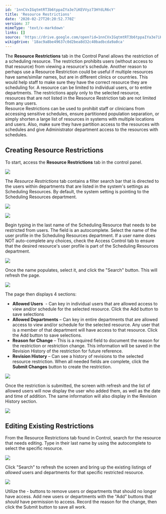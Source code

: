 ```yaml
---
id: '1nnCVxIGqtmtRT3b6tppaIYa3e7iKEVVyz73HYdLR6cY'
title: 'Resource Restrictions'
date: '2020-02-27T20:20:52.770Z'
version: 37
mimeType: 'text/x-markdown'
links: []
source: 'https://drive.google.com/open?id=1nnCVxIGqtmtRT3b6tppaIYa3e7iKEVVyz73HYdLR6cY'
wikigdrive: '18ac9a8be49637c0d2bea8d32c40badbcda9a0ca'
---
```

The **Resource Restrictions** tab in the Control Panel allows the restriction of a scheduling resource. The restriction prohibits users (without access to that resource) from viewing a resource's schedule. Another reason to perhaps use a Resource Restriction could be useful if multiple resources have same/similar names, but are in different clinics or countries. This would help staff to make sure they have the correct resource they are scheduling for. A resource can be limited to individual users, or to entire departments. The restrictions apply only to the selected resource, resources that are not listed in the Resource Restriction tab are not limited from any users.  
Resource Restrictions can be used to prohibit staff or clinicians from accessing sensitive schedules, ensure partitioned population separation, or simply shorten a large list of resources in systems with multiple locations and users. Also, make sure they have partition access to the resources with schedules and give Administrator department access to the resources with schedules.

## Creating Resource Restrictions

To start, access the **Resource Restrictions** tab in the control panel.

![](../resource-restrictions.assets/1d2df8806ced0b89d1a687c14aec943d.png)

The *Resource Restrictions* tab contains a filter search bar that is directed to the users within departments that are listed in the system's settings as Scheduling Resources. By default, the system setting is pointing to the Scheduling Resources department.

![](../resource-restrictions.assets/9551ce73676a72ff3296925abf087fcf.png)


![](../resource-restrictions.assets/a0e13cdd04759421c48ad1fb90f45b00.png)

Begin typing in the last name of the Scheduling Resource that needs to be restricted from users. The field is an autocomplete. Select the name of the user profile in the Scheduling Resources department. If a user name does NOT auto-complete any choices, check the Access Control tab to ensure that the desired resource's user profile is part of the Scheduling Resources department.

![](../resource-restrictions.assets/8944259a9e6e2b3bbc2727928a934a46.png)

Once the name populates, select it, and click the "Search" button. This will refresh the page.

![](../resource-restrictions.assets/fd1191d5916c2a4d87ff93d6487abe1a.png)

The page then displays 4 sections:
* <strong>Allowed Users</strong>  - Can key in individual users that are allowed access to view and/or schedule for the selected resource. Click the Add button to save selections
* <strong>Allowed Departments</strong> – Can key in entire departments that are allowed access to view and/or schedule for the selected resource. Any user that is a member of that department will have access to that resource. Click the Add button to save selections.
* <strong>Reason for Change</strong> – This is a required field to document the reason for the restriction or restriction change. This information will be saved in the Revision History of the restriction for future reference.
* <strong>Revision History</strong> – Can see a history of revisions to the selected resource restriction.
When all needed fields are complete, click the **Submit Changes** button to create the restriction.

![](../resource-restrictions.assets/c840ca1f0139a605681ddf225be1f6b6.png)

Once the restriction is submitted, the screen with refresh and the list of allowed users will now display the user who added them, as well as the date and time of addition. The same information will also display in the Revision History section.

![](../resource-restrictions.assets/e3ab6b1a038b14f4615e24442b9360ee.png)


## Editing Existing Restrictions

From the Resource Restrictions tab found in Control, search for the resource that needs editing. Type in their last name by using the autocomplete to select the specific resource.

![](../resource-restrictions.assets/9c6ded90c61a8ba5d8579f7b7f6c25ea.png)

Click "Search" to refresh the screen and bring up the existing listings of *allowed* users and departments for that specific restricted resource.

![](../resource-restrictions.assets/b79e8a8dbe9df92c450c664fc47987dd.png)

Utilize the - buttons to remove users or departments that should no longer have access. Add new users or departments with the "Add" buttons that *should* have permission to access. Record the reason for the change, then click the Submit button to save all work.
